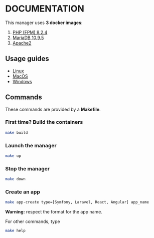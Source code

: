 # DOCUMENTATION

This manager uses **3 docker images**:

1. [PHP (FPM) 8.2.4](https://hub.docker.com/_/php)
2. [MariaDB 10.9.5](https://hub.docker.com/_/mariadb)
3. [Apache2](https://hub.docker.com/_/httpd)

## Usage guides

- [Linux](./docs/LINUX.md)
- [MacOS](./docs/MACOS.md)
- [Windows](./docs/WINDOWS.md)

## Commands

These commands are provided by a **Makefile**.

### First time? Build the containers

```sh
make build
```

### Launch the manager

```sh
make up
```

### Stop the manager

```sh
make down
```

### Create an app

```sh
make app-create type=[Symfony, Laravel, React, Angular] app_name
```

**Warning:** respect the format for the app name.

For other commands, type

```sh
make help
```
